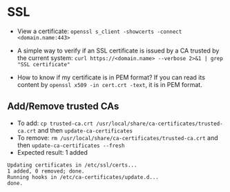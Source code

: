 # SSL

* View a certificate: `openssl s_client -showcerts -connect <domain.name:443>`

* A simple way to verify if an SSL certificate is issued by a CA trusted by the current system:
`curl https://<domain.name> --verbose 2>&1 | grep "SSL certificate"`

* How to know if my certificate is in PEM format? If you can read its content by `openssl x509 -in cert.crt -text`,
it is in PEM format.

## Add/Remove trusted CAs

* To add: `cp trusted-ca.crt /usr/local/share/ca-certificates/trusted-ca.crt`
and then `update-ca-certificates`
* To remove: `rm /usr/local/share/ca-certificates/trusted-ca.crt` and then
`update-ca-certificates --fresh`
* Expected result: 1 added
```
Updating certificates in /etc/ssl/certs...
1 added, 0 removed; done.
Running hooks in /etc/ca-certificates/update.d...
done.
```